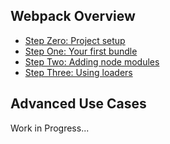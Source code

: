 ## Webpack Overview

- [Step Zero: Project setup](./step-0-getting-started.md)
- [Step One: Your first bundle](./step-1-creating-the-bundle.md)
- [Step Two: Adding node modules](./step-2-adding-modules.md)
- [Step Three: Using loaders](./step-3-loaders.md)

## Advanced Use Cases

Work in Progress...